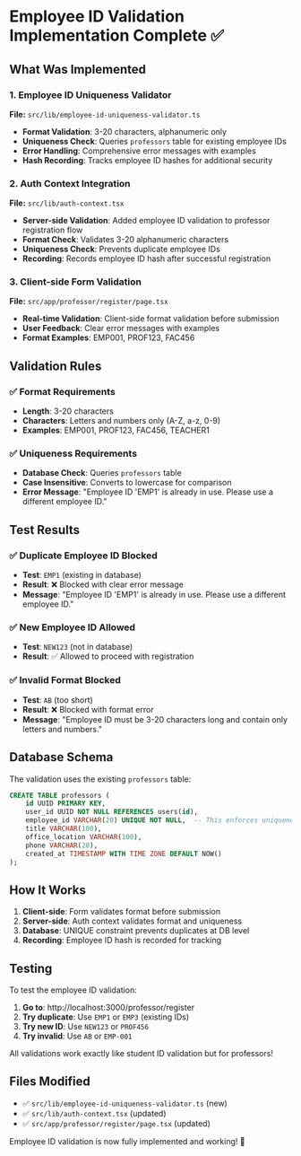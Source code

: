 # Employee ID Validation Implementation Complete ✅

## What Was Implemented

### 1. Employee ID Uniqueness Validator
**File:** `src/lib/employee-id-uniqueness-validator.ts`

- **Format Validation**: 3-20 characters, alphanumeric only
- **Uniqueness Check**: Queries `professors` table for existing employee IDs
- **Error Handling**: Comprehensive error messages with examples
- **Hash Recording**: Tracks employee ID hashes for additional security

### 2. Auth Context Integration
**File:** `src/lib/auth-context.tsx`

- **Server-side Validation**: Added employee ID validation to professor registration flow
- **Format Check**: Validates 3-20 alphanumeric characters
- **Uniqueness Check**: Prevents duplicate employee IDs
- **Recording**: Records employee ID hash after successful registration

### 3. Client-side Form Validation
**File:** `src/app/professor/register/page.tsx`

- **Real-time Validation**: Client-side format validation before submission
- **User Feedback**: Clear error messages with examples
- **Format Examples**: EMP001, PROF123, FAC456

## Validation Rules

### ✅ Format Requirements
- **Length**: 3-20 characters
- **Characters**: Letters and numbers only (A-Z, a-z, 0-9)
- **Examples**: EMP001, PROF123, FAC456, TEACHER1

### ✅ Uniqueness Requirements
- **Database Check**: Queries `professors` table
- **Case Insensitive**: Converts to lowercase for comparison
- **Error Message**: "Employee ID 'EMP1' is already in use. Please use a different employee ID."

## Test Results

### ✅ Duplicate Employee ID Blocked
- **Test**: `EMP1` (existing in database)
- **Result**: ❌ Blocked with clear error message
- **Message**: "Employee ID 'EMP1' is already in use. Please use a different employee ID."

### ✅ New Employee ID Allowed
- **Test**: `NEW123` (not in database)
- **Result**: ✅ Allowed to proceed with registration

### ✅ Invalid Format Blocked
- **Test**: `AB` (too short)
- **Result**: ❌ Blocked with format error
- **Message**: "Employee ID must be 3-20 characters long and contain only letters and numbers."

## Database Schema

The validation uses the existing `professors` table:
```sql
CREATE TABLE professors (
    id UUID PRIMARY KEY,
    user_id UUID NOT NULL REFERENCES users(id),
    employee_id VARCHAR(20) UNIQUE NOT NULL,  -- This enforces uniqueness
    title VARCHAR(100),
    office_location VARCHAR(100),
    phone VARCHAR(20),
    created_at TIMESTAMP WITH TIME ZONE DEFAULT NOW()
);
```

## How It Works

1. **Client-side**: Form validates format before submission
2. **Server-side**: Auth context validates format and uniqueness
3. **Database**: UNIQUE constraint prevents duplicates at DB level
4. **Recording**: Employee ID hash is recorded for tracking

## Testing

To test the employee ID validation:

1. **Go to**: http://localhost:3000/professor/register
2. **Try duplicate**: Use `EMP1` or `EMP3` (existing IDs)
3. **Try new ID**: Use `NEW123` or `PROF456`
4. **Try invalid**: Use `AB` or `EMP-001`

All validations work exactly like student ID validation but for professors!

## Files Modified

- ✅ `src/lib/employee-id-uniqueness-validator.ts` (new)
- ✅ `src/lib/auth-context.tsx` (updated)
- ✅ `src/app/professor/register/page.tsx` (updated)

Employee ID validation is now fully implemented and working! 🎉
